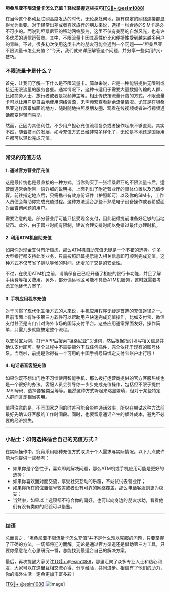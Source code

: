 **坦桑尼亚不限流量卡怎么充值？轻松掌握这些技巧[[TG💪+ @esim1088](https://t.me/s/esim1088)]**

在当今这个移动互联网高度发达的时代，无论身处何地，拥有稳定的网络连接都显得尤为重要。对于经常出差或者喜欢旅行的朋友来说，选择一张合适的SIM卡是必不可少的。而说到坦桑尼亚的移动网络服务，这里不仅有美丽的自然风光，也有许多优质的通信运营商。其中，不限流量卡因其高性价比和便捷性受到越来越多用户的青睐。不过，很多初次使用这类卡片的朋友可能会遇到一个问题——“坦桑尼亚不限流量卡怎么充值？”今天，我们就来详细解答这个问题，并分享一些实用的小技巧。

### 不限流量卡是什么？

首先，让我们了解一下什么是不限流量卡。简单来说，它是一种能够提供无限制或接近无限流量的服务套餐。通常情况下，这种卡适用于需要大量数据传输的人群，比如商务人士、旅行者或者是视频博主等。相比传统按流量计费的方式，不限流量卡可以让用户更自由地使用网络资源，无需频繁查看剩余流量情况。尤其是在坦桑尼亚这样风景如画的地方，随时随地拍照发朋友圈、观看在线视频或者进行视频通话都变得轻而易举。

然而，正因为其便利性，不少用户担心充值流程复杂或者操作起来不够直观。其实不然，随着技术的发展，如今充值方式已经非常多样化了，无论是本地还是国际用户都可以轻松完成充值。

---

### 常见的充值方法

#### 1. **通过官方营业厅充值**
这是最传统也是最直接的一种方式。当你购买了一张坦桑尼亚的不限流量卡后，运营商通常会附带一份详细的说明书，上面列出了附近营业厅的具体位置以及充值步骤。前往指定地点后，只需携带有效身份证件（护照即可）以及你的SIM卡，工作人员便会帮助你完成充值过程。这种方法适合那些不熟悉电子设备操作或者希望面对面咨询问题的用户。

需要注意的是，部分营业厅可能只接受现金支付，因此记得提前准备好足够的当地货币。此外，由于营业时间有限制，建议合理安排时间以免错过最佳办理时机。

#### 2. **利用ATM机自助充值**
如果你对现金支付有所顾虑，那么ATM机自助充值无疑是一个不错的选择。许多大型银行都支持此类业务，只需按照屏幕提示输入相关信息即可顺利完成充值。这种方式不仅节省了排队等候的时间，还增加了交易的安全性。

不过，在使用ATM机之前，请确保自己已经开通了相应的银行卡功能，并且了解手续费等相关费用。另外，部分偏远地区可能不具备ATM机服务，这时就需要考虑其他替代方案了。

#### 3. **手机应用程序充值**
对于习惯了现代化生活方式的人来说，手机应用程序无疑是首选的充值途径之一。目前市面上有许多第三方软件可以帮助用户快速完成充值操作，比如支付宝、微信支付甚至是专门针对海外市场的国际支付平台。这些应用通常界面友好，操作简单，只需几步就能搞定整个流程。

以支付宝为例，打开APP后搜索“坦桑尼亚”关键词，然后根据指引填写相关信息并确认支付即可。整个过程中不需要额外下载任何插件，完全依托于现有的账号体系。当然啦，前提是你得有一个可用的中国手机号码绑定支付宝账户才行哦！

#### 4. **电话语音客服充值**
如果你既不想出门也不习惯使用智能手机，那么拨打运营商提供的官方客服热线也是一个很好的办法。客服人员会引导你一步步完成充值操作，包括但不限于提供IMSI号码、选择套餐类型等等。虽然这种方式听起来略显繁琐，但对于某些特定人群而言却相当实用。

值得注意的是，不同国家之间的时差可能会影响通话效率，所以在尝试这种方法前最好先确认好客服的工作时间段。同时，也要留意通话产生的额外成本，避免不必要的经济损失。

---

### 小贴士：如何选择适合自己的充值方式？

在实际操作中，究竟采用哪种充值方式取决于个人需求与实际情况。以下几点或许能为你提供一些参考：

- 如果你是个急性子，喜欢即刻解决问题，那么ATM机或手机应用可能是更好的选择；
- 如果你喜欢面对面交流，享受社交互动的乐趣，不妨试试去营业厅；
- 如果你所在的位置信号较差或者没有可靠的网络覆盖，那么电话客服则更为稳妥；
- 当然啦，如果以上选项都不符合你的偏好，也可以向身边的朋友求助，看看他们有没有类似的经验可以借鉴。

---

### 结语

总而言之，“坦桑尼亚不限流量卡怎么充值”并不是什么难以克服的问题，只要掌握了正确的方法，一切都将迎刃而解。无论是通过官方渠道还是借助第三方工具，只要你愿意花点心思研究一番，总能找到最适合自己的解决方案。

最后，再次提醒大家关注[TG💪+ @esim1088](https://t.me/s/esim1088)，那里汇聚了众多专业人士和热心网友，大家可以在这里互相交流心得、分享经验，共同进步。相信有了他们的助力，你的海外生活一定会更加丰富多彩！

[[TG💪+ @esim1088](https://t.me/s/esim1088) ![Image](https://i.postimg.cc/4NQfJmqS/Snipaste-2025-05-13-00-14-12.png)]